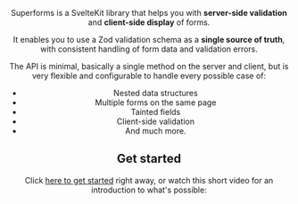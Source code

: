 <script lang="ts">
	import Header from './Header.svelte'
	import Youtube from '$lib/Youtube.svelte'
	import { displayToC } from '$lib/toc.js';

	displayToC(false)
</script>

<Header />

Superforms is a SvelteKit library that helps you with **server-side validation** and **client-side display** of forms.

It enables you to use a Zod validation schema as a **single source of truth**, with consistent handling of form data and validation errors.

The API is minimal, basically a single method on the server and client, but is very flexible and configurable to handle every possible case of:

- Nested data structures
- Multiple forms on the same page
- Tainted fields
- Client-side validation
- And much more.

## Get started

Click <a href="/get-started">here to get started</a> right away, or watch this short video for an introduction to what's possible:

<Youtube id="MiKzH3kcVfs" />
